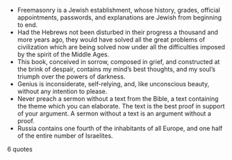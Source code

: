  - Freemasonry is a Jewish establishment, whose history, grades, official appointments, passwords, and explanations are Jewish from beginning to end.
 - Had the Hebrews not been disturbed in their progress a thousand and more years ago, they would have solved all the great problems of civilization which are being solved now under all the difficulties imposed by the spirit of the Middle Ages.
 - This book, conceived in sorrow, composed in grief, and constructed at the brink of despair, contains my mind’s best thoughts, and my soul’s triumph over the powers of darkness.
 - Genius is inconsiderate, self-relying, and, like unconscious beauty, without any intention to please.
 - Never preach a sermon without a text from the Bible, a text containing the theme which you can elaborate. The text is the best proof in support of your argument. A sermon without a text is an argument without a proof.
 - Russia contains one fourth of the inhabitants of all Europe, and one half of the entire number of Israelites.

6 quotes